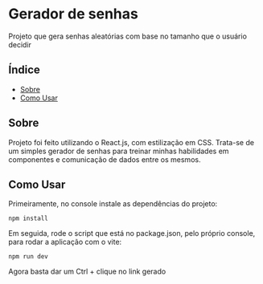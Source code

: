 # Gerador de senhas

Projeto que gera senhas aleatórias com base no tamanho que o usuário decidir

## Índice

- [Sobre](#sobre)
- [Como Usar](#como-usar)

## Sobre

Projeto foi feito utilizando o React.js, com estilização em CSS. Trata-se de um simples gerador de senhas para treinar minhas habilidades em componentes e comunicação de dados entre os mesmos.

## Como Usar

Primeiramente, no console instale as dependências do projeto:

```console
npm install
```

Em seguida, rode o script que está no package.json, pelo próprio console, para rodar a aplicação com o vite:

```console
npm run dev
```

Agora basta dar um Ctrl + clique no link gerado

